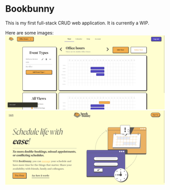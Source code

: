 # Bookbunny

This is my first full-stack CRUD web application. It is currently a WIP.

Here are some images:
![alt text](https://github.com/ahmadgaz/bookbunny/blob/master/client/src/assets/ScrnCap1.png)
![alt text](https://github.com/ahmadgaz/bookbunny/blob/master/client/src/assets/ScrnCap2.png)
